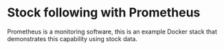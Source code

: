 # Stock following with Prometheus

Prometheus is a monitoring software, this is an example Docker stack that demonstrates this capability using stock data.

